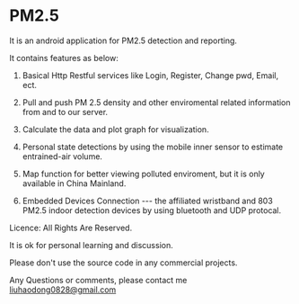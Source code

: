 # PM2.5

It is an android application for PM2.5 detection and reporting.

It contains features as below:

1. Basical Http Restful services like Login, Register, Change pwd, Email, ect.

2. Pull and push PM 2.5 density and other enviromental related information from and to our server.

3. Calculate the data and plot graph for visualization.

4. Personal state detections by using the mobile inner sensor to estimate entrained-air volume.

5. Map function for better viewing polluted enviroment, but it is only available in China Mainland.

6. Embedded Devices Connection --- the affiliated wristband and 803 PM2.5 indoor detection devices by using bluetooth and UDP protocal.

Licence: All Rights Are Reserved. 

It is ok for personal learning and discussion.

Please don't use the source code in any commercial projects.

Any Questions or comments, please contact me liuhaodong0828@gmail.com
